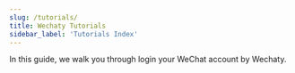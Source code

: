 ```yaml
---
slug: /tutorials/
title: Wechaty Tutorials
sidebar_label: 'Tutorials Index'
---
```


<!-- tutorial/Codelab - Converts a reader from curious investigator to active user. -->

In this guide, we walk you through login your WeChat account by Wechaty.
